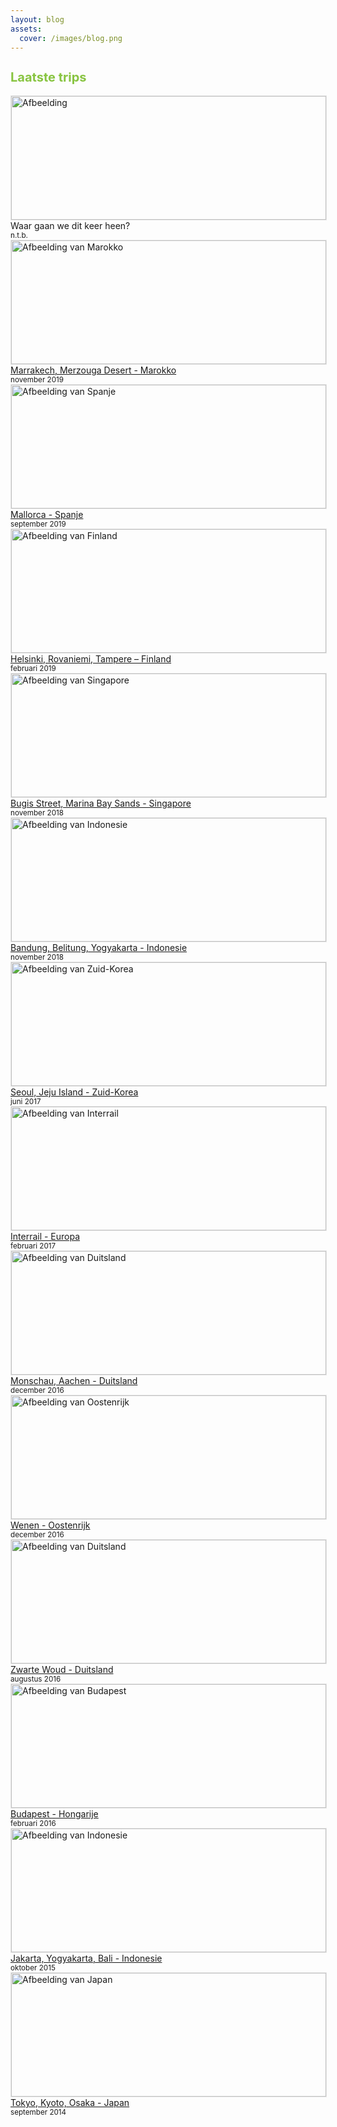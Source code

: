 ```yaml
---
layout: blog
assets:
  cover: /images/blog.png
---
```


## Laatste trips

<div class="row mb-5">
  <div class="col-sm-6">
    <!-- <a href="/categories/marokko-2019"> -->
      <img src="https://stockphotos.io/wp-content/uploads/2013/04/1451514765ace1d-600x400.jpg" alt="Afbeelding" class="mb-2 img-crop img-fluid">
      <br/>
      Waar gaan we dit keer heen?
    <!-- </a> -->
    <br/>
    <small>n.t.b.</small>
  </div>
  <div class="col-sm-6">
    <a href="/categories/marokko-2019">
      <img src="https://scontent-amt2-1.cdninstagram.com/v/t51.2885-15/sh0.08/e35/s640x640/76809191_147276943232924_477555443714913120_n.jpg?_nc_ht=scontent-amt2-1.cdninstagram.com&_nc_cat=108&_nc_ohc=cdhnM7UoyXwAX-6cJQt&oh=de51b543f9e602844245f909549d4541&oe=5EB90BD3" alt="Afbeelding van Marokko" class="mb-2 img-crop img-fluid">
      <br/>
      Marrakech, Merzouga Desert - Marokko
    </a>
    <br/>
    <small>november 2019</small>
  </div>
</div>
<div class="row mb-5">
  <div class="col-sm-4">
    <a href="/categories/spanje-2019">
      <img src="https://scontent-ams4-1.cdninstagram.com/v/t51.2885-15/sh0.08/e35/s640x640/69878258_535967857164627_8836502119101883046_n.jpg?_nc_ht=scontent-ams4-1.cdninstagram.com&_nc_cat=103&_nc_ohc=cw2Q9Q3AdIYAX_1juSF&oh=8a4562414fce00de0a60f3adcbef77f6&oe=5EBBAB38" alt="Afbeelding van Spanje" class="mb-2 img-crop img-fluid">
      <br/>
      Mallorca - Spanje
    </a>
    <br/>
    <small>september 2019</small>
  </div>
  <div class="col-sm-4">
    <a href="/categories/finland-2019">
      <img src="https://www.danhnguyen.nl/wp-content/uploads/20190212_084123-1024x576.jpg" alt="Afbeelding van Finland" class="mb-2 img-crop img-fluid">
      <br/>
      Helsinki, Rovaniemi, Tampere – Finland
    </a>
    <br/>
    <small>februari 2019</small>
  </div>
  <div class="col-sm-4">
    <a href="/categories/singapore-2018">
      <img src="https://www.danhnguyen.nl/wp-content/uploads/DSC05277-1024x576.jpg" alt="Afbeelding van Singapore" class="mb-2 img-crop img-fluid">
      <br/>
      Bugis Street, Marina Bay Sands - Singapore
    </a>
    <br/>
    <small>november 2018</small>
  </div>
</div>
<div class="row mb-5">
  <div class="col-sm-4">
    <a href="/categories/indonesie-2018">
      <img src="https://www.danhnguyen.nl/wp-content/uploads/DSC04741_1-1024x576.jpg" alt="Afbeelding van Indonesie" class="mb-2 img-crop img-fluid">
      <br/>
      Bandung, Belitung, Yogyakarta - Indonesie
    </a>
    <br/>
    <small>november 2018</small>
  </div>
  <div class="col-sm-4">
    <a href="/categories/zuid-korea-2017">
      <img src="https://www.danhnguyen.nl/wp-content/uploads/15-Most-Well-Funded-Startups-Korea-Feature-Image-1024x576.jpg" alt="Afbeelding van Zuid-Korea" class="mb-2 img-crop img-fluid">
      <br/>
      Seoul, Jeju Island - Zuid-Korea
    </a>
    <br/>
    <small>juni 2017</small>
  </div>
  <div class="col-sm-4">
    <a href="/categories/interrail-2017">
      <img src="https://www.danhnguyen.nl/wp-content/uploads/fkTGELG-1024x576.png" alt="Afbeelding van Interrail" class="mb-2 img-crop img-fluid">
      <br/>
      Interrail - Europa
    </a>
    <br/>
    <small>februari 2017</small>
  </div>
</div>
<div class="row mb-5">
  <div class="col-sm-4">
    <a href="/categories/duitsland-2016-b">
      <img src="https://www.danhnguyen.nl/wp-content/uploads/DSC00897-1024x576.jpg" alt="Afbeelding van Duitsland" class="mb-2 img-crop img-fluid">
      <br/>
      Monschau, Aachen - Duitsland
    </a>
    <br/>
    <small>december 2016</small>
  </div>
  <div class="col-sm-4">
    <a href="/categories/oostenrijk-2016">
      <img src="https://www.danhnguyen.nl/wp-content/uploads/DSC00647-1024x576.jpg" alt="Afbeelding van Oostenrijk" class="mb-2 img-crop img-fluid">
      <br/>
      Wenen - Oostenrijk
    </a>
    <br/>
    <small>december 2016</small>
  </div>
  <div class="col-sm-4">
    <a href="/categories/duitsland-2016-a">
      <img src="https://www.danhnguyen.nl/wp-content/uploads/IMG_2442-e1470211475545-1024x576.jpg" alt="Afbeelding van Duitsland" class="mb-2 img-crop img-fluid">
      <br/>
      Zwarte Woud - Duitsland
    </a>
    <br/>
    <small>augustus 2016</small>
  </div>
</div>
<div class="row mb-5">
  <div class="col-sm-4">
    <a href="/categories/hongarije-2016">
      <img src="https://www.danhnguyen.nl/wp-content/uploads/DSC08712-1024x576.jpg" alt="Afbeelding van Budapest" class="mb-2 img-crop img-fluid">
      <br/>
      Budapest - Hongarije
    </a>
    <br/>
    <small>februari 2016</small>
  </div>
  <div class="col-sm-4">
    <a href="/categories/indonesie-2015">
      <img src="https://www.danhnguyen.nl/wp-content/uploads/image53-1024x576.jpg" alt="Afbeelding van Indonesie" class="mb-2 img-crop img-fluid">
      <br/>
      Jakarta, Yogyakarta, Bali - Indonesie
    </a>
    <br/>
    <small>oktober 2015</small>
  </div>
  <div class="col-sm-4">
    <a href="/categories/japan-2014">
      <img src="https://www.danhnguyen.nl/wp-content/uploads/DSC02921-1024x576.jpg" alt="Afbeelding van Japan" class="mb-2 img-crop img-fluid">
      <br/>
      Tokyo, Kyoto, Osaka - Japan
    </a>
    <br/>
    <small>september 2014</small>
  </div>
</div>

<style lang="scss" scroped>
  .img-fluid {
    border: 1px solid #e7e7e7;
  }


  .img-crop {
    object-fit: cover;
    width: 100%;
    height: 198px;
  }

  h2 {
    color: #88c441;
    font-size: 20px;
    font-weight: bold;
  }
</style>
